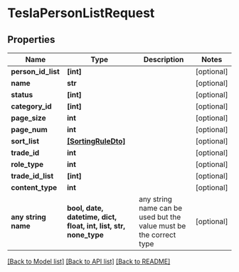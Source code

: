 # TeslaPersonListRequest


## Properties
Name | Type | Description | Notes
------------ | ------------- | ------------- | -------------
**person_id_list** | **[int]** |  | [optional] 
**name** | **str** |  | [optional] 
**status** | **[int]** |  | [optional] 
**category_id** | **[int]** |  | [optional] 
**page_size** | **int** |  | [optional] 
**page_num** | **int** |  | [optional] 
**sort_list** | [**[SortingRuleDto]**](SortingRuleDto.md) |  | [optional] 
**trade_id** | **int** |  | [optional] 
**role_type** | **int** |  | [optional] 
**trade_id_list** | **[int]** |  | [optional] 
**content_type** | **int** |  | [optional] 
**any string name** | **bool, date, datetime, dict, float, int, list, str, none_type** | any string name can be used but the value must be the correct type | [optional]

[[Back to Model list]](../README.md#documentation-for-models) [[Back to API list]](../README.md#documentation-for-api-endpoints) [[Back to README]](../README.md)


